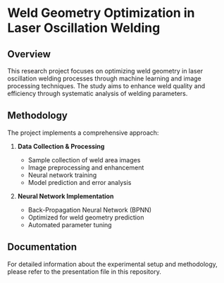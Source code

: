 # Weld Geometry Optimization in Laser Oscillation Welding

## Overview
This research project focuses on optimizing weld geometry in laser oscillation welding processes through machine learning and image processing techniques. The study aims to enhance weld quality and efficiency through systematic analysis of welding parameters.

## Methodology
The project implements a comprehensive approach:

1. **Data Collection & Processing**
   - Sample collection of weld area images
   - Image preprocessing and enhancement
   - Neural network training
   - Model prediction and error analysis

2. **Neural Network Implementation**
   - Back-Propagation Neural Network (BPNN)
   - Optimized for weld geometry prediction
   - Automated parameter tuning


## Documentation
For detailed information about the experimental setup and methodology, please refer to the presentation file in this repository.
